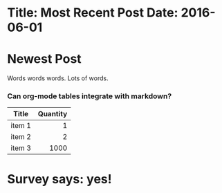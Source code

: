 Title: Most Recent Post
Date: 2016-06-01
===

# Newest Post
Words words words. Lots of words.

### Can org-mode tables integrate with markdown?

<!--
#+ORGTBL: SEND test orgtbl-to-gfm
| Title  | Quantity |
|--------+----------|
| item 1 |        1 |
| item 2 |        2 |
| item 3 |     1000 |
 -->

<!-- BEGIN RECEIVE ORGTBL test -->

| Title | Quantity |
|---|--:|
| item 1 | 1 |
| item 2 | 2 |
| item 3 | 1000 |
<!-- END RECEIVE ORGTBL test -->

# Survey says: yes!
